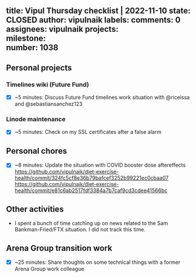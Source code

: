title:	Vipul Thursday checklist | 2022-11-10
state:	CLOSED
author:	vipulnaik
labels:	
comments:	0
assignees:	vipulnaik
projects:	
milestone:	
number:	1038
--
## Personal projects

### Timelines wiki (Future Fund)

- [x] ~5 minutes: Discuss Future Fund timelines work situation with @riceissa and @sebastiansanchez123

### Linode maintenance

- [x] ~5 minutes: Check on my SSL certificates after a false alarm

## Personal chores

- [x] ~8 minutes: Update the situation with COVID booster dose aftereffects https://github.com/vipulnaik/diet-exercise-health/commit/324fc5cf8e36b79bafcef3252b99221ec0cbaa07 https://github.com/vipulnaik/diet-exercise-health/commit/e81c6ab2517fdf3384a7b7caf9cd3cdee41566bc

## Other activities

-  I spent a bunch of time catching up on news related to the Sam Bankman-Fried/FTX situation. I did not track this time.

## Arena Group transition work

- [x] ~25 minutes: Share thoughts on some technical things with a former Arena Group work colleague
